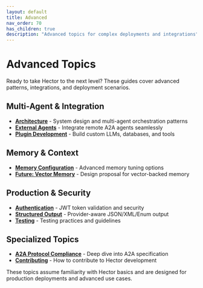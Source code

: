 ```yaml
---
layout: default
title: Advanced
nav_order: 70
has_children: true
description: "Advanced topics for complex deployments and integrations"
---
```


# Advanced Topics

Ready to take Hector to the next level? These guides cover advanced patterns, integrations, and deployment scenarios.

## Multi-Agent & Integration

- **[Architecture](ARCHITECTURE)** - System design and multi-agent orchestration patterns
- **[External Agents](EXTERNAL_AGENTS)** - Integrate remote A2A agents seamlessly
- **[Plugin Development](PLUGINS)** - Build custom LLMs, databases, and tools

## Memory & Context

- **[Memory Configuration](MEMORY_CONFIGURATION)** - Advanced memory tuning options
- **[Future: Vector Memory](FUTURE_VECTOR_MEMORY)** - Design proposal for vector-backed memory

## Production & Security

- **[Authentication](AUTHENTICATION)** - JWT token validation and security
- **[Structured Output](STRUCTURED_OUTPUT)** - Provider-aware JSON/XML/Enum output
- **[Testing](TESTING)** - Testing practices and guidelines

## Specialized Topics

- **[A2A Protocol Compliance](A2A_COMPLIANCE)** - Deep dive into A2A specification
- **[Contributing](CONTRIBUTING)** - How to contribute to Hector development

These topics assume familiarity with Hector basics and are designed for production deployments and advanced use cases.
